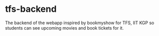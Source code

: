 # tfs-backend
The backend of the webapp inspired by bookmyshow for TFS, IIT KGP so students can see upcoming movies and book tickets for it.
